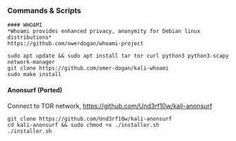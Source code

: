 ### Commands & Scripts
```
#### WHOAMI 
*Whoami provides enhanced privacy, anonymity for Debian linux distributions*
https://github.com/owerdogan/whoami-project

sudo apt update && sudo apt install tar tor curl python3 python3-scapy network-manager
git clone https://github.com/omer-dogan/kali-whoami
sudo make install
```
#### Anonsurf (Ported)
Connect to TOR network, 
https://github.com/Und3rf10w/kali-anonsurf

```
git clone https://github.com/Und3rf10w/kali-anonsurf
cd kali-anonsurf && sudo chmod +x ./installer.sh
./installer.sh
```

